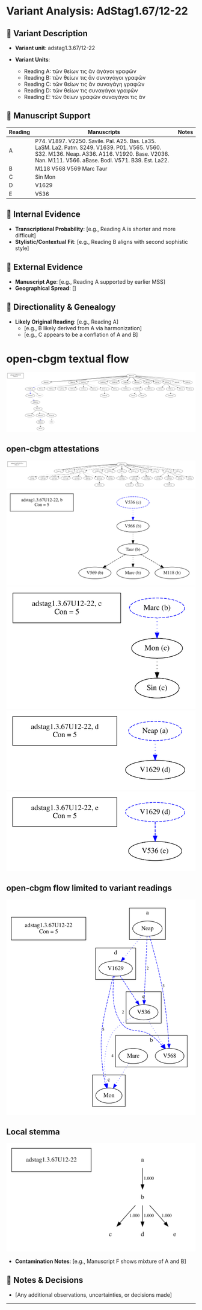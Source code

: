 # Variant Analysis: AdStag1.67/12-22

## 📌 Variant Description
- **Variant unit**: adstag1.3.67/12-22

- **Variant Units**: 
  - Reading A: τῶν θείων τις ἂν ἀγάγοι γραφῶν
  - Reading B: τῶν θείων τις ἂν συναγάγοι γραφῶν
  - Reading C: τῶν θείων τις ἂν συναγάγη γραφῶν
  - Reading D: τῶν θείων τις συναγάγοι γραφῶν
  - Reading E: τῶν θείων γραφῶν συναγάγοι τις ἄν

## 🧬 Manuscript Support
| Reading | Manuscripts | Notes |
|--------|-------------|-------|
| A      | P74. V1897. V2250. Savile. Pal. A25. Bas. La35. LaSM. La2. Patm. S249. V1639. P01. V565. V560. S32. M136. Neap. A336. A116. V1920. Base. V2036. Nan. M111. V566. aBase. Bodl. V571. B39. Est. La22. |  |
| B      | M118 V568 V569 Marc Taur |  |
| C      | Sin Mon |  |
| D      | V1629 |  |
| E      | V536 |  |

## 🧠 Internal Evidence
- **Transcriptional Probability**: [e.g., Reading A is shorter and more difficult]
- **Stylistic/Contextual Fit**: [e.g., Reading B aligns with second sophistic style]

## 🧭 External Evidence
- **Manuscript Age**: [e.g., Reading A supported by earlier MSS]
- **Geographical Spread**: []

## 🔄 Directionality & Genealogy
- **Likely Original Reading**: [e.g., Reading A]
  - [e.g., B likely derived from A via harmonization]
  - [e.g., C appears to be a conflation of A and B]
# open-cbgm textual flow ##
![adstag1.3.67U12-22](flow/adstag1.3.67U12-22-textual-flow.svg "adstag1.3.67U12-22")
## open-cbgm attestations ##
![adstag1.3.67U12-22Ra](attestations/adstag1.3.67U12-22Ra-coherence-attestations.svg "adstag1.3.67U12-22Ra")   
![adstag1.3.67U12-22Rb](attestations/adstag1.3.67U12-22Rb-coherence-attestations.svg "adstag1.3.67U12-22Rb")   
![adstag1.3.67U12-22Rc](attestations/adstag1.3.67U12-22Rc-coherence-attestations.svg "adstag1.3.67U12-22Rc")   
![adstag1.3.67U12-22Rd](attestations/adstag1.3.67U12-22Rd-coherence-attestations.svg "adstag1.3.67U12-22Rd")   
![adstag1.3.67U12-22Re](attestations/adstag1.3.67U12-22Re-coherence-attestations.svg "adstag1.3.67U12-22Re")   
## open-cbgm flow limited to variant readings ##
![adstag1.3.67U12-22](variants/adstag1.3.67U12-22-coherence-variants.svg "adstag1.3.67U12-22")
## Local stemma ##
![adstag1.3.67U12-22](local/adstag1.3.67U12-22-local-stemma.svg "adstag1.3.67U12-22")

- **Contamination Notes**: [e.g., Manuscript F shows mixture of A and B]

## 📝 Notes & Decisions
- [Any additional observations, uncertainties, or decisions made]

---